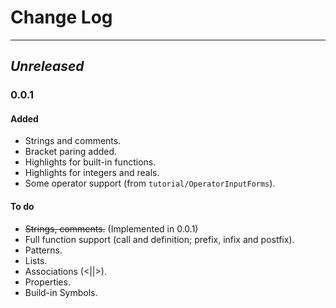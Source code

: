 # Change Log





----

## *Unreleased*

 ### 0.0.1

#### Added

- Strings and comments.
- Bracket paring added.
- Highlights for built-in functions.
- Highlights for integers and reals.
- Some operator support (from `tutorial/OperatorInputForms`).

#### To do

- ~~Strings, comments.~~ (Implemented in 0.0.1)
- Full function support (call and definition; prefix, infix and postfix).
- Patterns.
- Lists.
- Associations (<||>).
- Properties.
- Build-in Symbols.